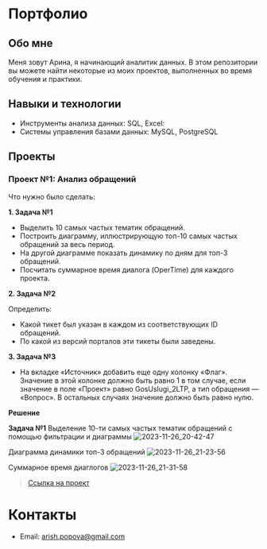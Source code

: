 # Портфолио
## Обо мне
Меня зовут Арина, я начинающий аналитик данных. В этом репозитории вы можете найти некоторые из моих проектов, выполненных во время обучения и практики.

## Навыки и технологии
- Инструменты анализа данных: SQL, Excel:
- Системы управления базами данных: MySQL, PostgreSQL

## Проекты
### Проект №1: Анализ обращений

Что нужно было сделать:

**1. Задача №1**
- Выделить 10 самых частых тематик обращений.
- Построить диаграмму, иллюстрирующую топ-10 самых частых обращений за весь период.
- На другой диаграмме показать динамику по дням для топ-3 обращений.
- Посчитать суммарное время диалога (OperTime) для каждого проекта.

**2. Задача №2**

Определить:
- Какой тикет был указан в каждом из соответствующих ID обращений.
- По какой из версий порталов эти тикеты были заведены.

**3. Задача №3**
- На вкладке «Источник» добавить еще одну колонку «Флаг». Значение в этой колонке должно быть равно 1 в том случае, если значение в поле «Проект» равно GosUslugi_2LTP, а тип обращения — «Вопрос». В остальных случаях значение должно быть равно нулю.

**Решение**

**Задача №1**
Выделение 10-ти самых частых тематик обращений с помощью фильтрации и диаграммы
![2023-11-26_20-42-47](https://github.com/arish-p/Data-analyst.-Portfolio/assets/113469837/ccc5e2bf-5002-4c16-bbda-7eaf3d599fc6)

Диаграмма динамики топ-3 обращений
![2023-11-26_21-23-56](https://github.com/arish-p/Data-analyst.-Portfolio/assets/113469837/a634486c-e2e5-41c8-86fe-1c5f119b0c10)

Суммарное время диаглогов
![2023-11-26_21-31-58](https://github.com/arish-p/Data-analyst.-Portfolio/assets/113469837/14bf1d54-bbaa-4d7f-9855-5629ddb32fa5)

> <a href="https://github.com/Skyproportfolio/data-analytics-5month/blob/main/Проект%20№1.xlsx">Ссылка на проект</a>

# Контакты
- Email: arish.popova@gmail.com
